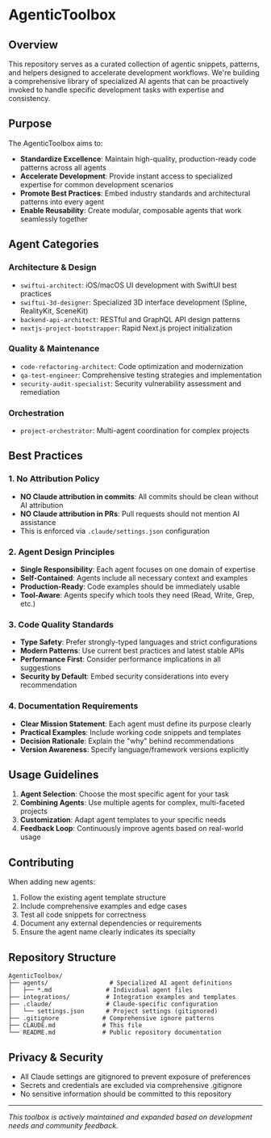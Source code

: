 # AgenticToolbox

## Overview

This repository serves as a curated collection of agentic snippets, patterns, and helpers designed to accelerate development workflows. We're building a comprehensive library of specialized AI agents that can be proactively invoked to handle specific development tasks with expertise and consistency.

## Purpose

The AgenticToolbox aims to:
- **Standardize Excellence**: Maintain high-quality, production-ready code patterns across all agents
- **Accelerate Development**: Provide instant access to specialized expertise for common development scenarios
- **Promote Best Practices**: Embed industry standards and architectural patterns into every agent
- **Enable Reusability**: Create modular, composable agents that work seamlessly together

## Agent Categories

### Architecture & Design
- `swiftui-architect`: iOS/macOS UI development with SwiftUI best practices
- `swiftui-3d-designer`: Specialized 3D interface development (Spline, RealityKit, SceneKit)
- `backend-api-architect`: RESTful and GraphQL API design patterns
- `nextjs-project-bootstrapper`: Rapid Next.js project initialization

### Quality & Maintenance
- `code-refactoring-architect`: Code optimization and modernization
- `qa-test-engineer`: Comprehensive testing strategies and implementation
- `security-audit-specialist`: Security vulnerability assessment and remediation

### Orchestration
- `project-orchestrator`: Multi-agent coordination for complex projects

## Best Practices

### 1. No Attribution Policy
- **NO Claude attribution in commits**: All commits should be clean without AI attribution
- **NO Claude attribution in PRs**: Pull requests should not mention AI assistance
- This is enforced via `.claude/settings.json` configuration

### 2. Agent Design Principles
- **Single Responsibility**: Each agent focuses on one domain of expertise
- **Self-Contained**: Agents include all necessary context and examples
- **Production-Ready**: Code examples should be immediately usable
- **Tool-Aware**: Agents specify which tools they need (Read, Write, Grep, etc.)

### 3. Code Quality Standards
- **Type Safety**: Prefer strongly-typed languages and strict configurations
- **Modern Patterns**: Use current best practices and latest stable APIs
- **Performance First**: Consider performance implications in all suggestions
- **Security by Default**: Embed security considerations into every recommendation

### 4. Documentation Requirements
- **Clear Mission Statement**: Each agent must define its purpose clearly
- **Practical Examples**: Include working code snippets and templates
- **Decision Rationale**: Explain the "why" behind recommendations
- **Version Awareness**: Specify language/framework versions explicitly

## Usage Guidelines

1. **Agent Selection**: Choose the most specific agent for your task
2. **Combining Agents**: Use multiple agents for complex, multi-faceted projects
3. **Customization**: Adapt agent templates to your specific needs
4. **Feedback Loop**: Continuously improve agents based on real-world usage

## Contributing

When adding new agents:
1. Follow the existing agent template structure
2. Include comprehensive examples and edge cases
3. Test all code snippets for correctness
4. Document any external dependencies or requirements
5. Ensure the agent name clearly indicates its specialty

## Repository Structure

```
AgenticToolbox/
├── agents/                 # Specialized AI agent definitions
│   ├── *.md               # Individual agent files
├── integrations/          # Integration examples and templates
├── .claude/               # Claude-specific configuration
│   └── settings.json      # Project settings (gitignored)
├── .gitignore            # Comprehensive ignore patterns
├── CLAUDE.md             # This file
└── README.md             # Public repository documentation
```

## Privacy & Security

- All Claude settings are gitignored to prevent exposure of preferences
- Secrets and credentials are excluded via comprehensive .gitignore
- No sensitive information should be committed to this repository

---

*This toolbox is actively maintained and expanded based on development needs and community feedback.*